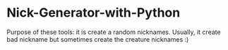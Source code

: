 # Nick-Generator-with-Python
Purpose of these tools: it is create a random nicknames. Usually, it create bad nickname but sometimes create the creature nicknames :)
